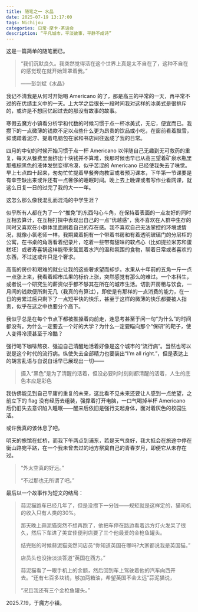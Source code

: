```yaml
---
title: 随笔之一 水晶
date: 2025-07-19 13:17:00
tags: Nichijou
categories: 日常·摩卡·茶话会
description: “平凡城市，平淡故事，平静不成诗”
---
```


这是一篇简单的随笔而已。

> “我们沉默良久。我突然觉得活在这个世界上真是太不自在了，这种不自在的感觉现在就开始笼罩着我。”
>
> ——彭剑斌《水晶》

我记不清我是从何时开始喝 Americano 的了，那是高三的平常的一天，再平常不过的在优绩主义中的一天。上大学之后很长一段时间我对这样的冰美式是很排斥的，或许是不想回忆起过去的那没有故事的故事。

寒假去魔方小镇看分析学和代数的时候习惯于点一杯冰美式，无它，便宜而已。我攒下的一点微薄的钱款不足以点些什么更为昂贵的饮品或小吃，在窗前看着飘雪，抑或踏着泥泞、提着电脑包在家和书店间往返成了我的日常。

四月的中旬的时候开始习惯于点一杯 Americano 以伴随自己无趣到无可救药的重复，每天从餐费里面挤出十块钱并不算难，我那时候也早已从高三望着矿泉水瓶里那瓶棕黑色的液体发愁变得冷漠，似乎苦涩的 Americano 已经使我失去了味觉。早上七点四十起来，匆匆忙忙提着早餐奔向教室或者预习课本，下午第一节课要是有幸空缺出来或许还有一点奢侈的睡眠时间。晚上去上晚课或者写作业看网课，就这么日复一日的过完了我的大一一年。

这怎么那么像我混乱而混沌的中学生涯？

似乎所有人都在为了一个“推免”的东西勾心斗角，在保持着表面的一点友好的同时互相去算计，在互相打探中表现出自己的一点“优越感”，我不喜欢在人群中生存的同时又喜欢在小群体里面刷着自己的存在感。我不喜欢自己无法掌控的环境或情况，就像小氯老师一样。我期冀着拥有一个带着书房和有着透明玻璃门的分层柜的公寓，在书桌的角落看着纪录片，吃着一些带有甜味的软点心（比如提拉米苏和蛋糕坯）或者寿喜锅这样能带来氤氲着水汽的温和氛围的食物，聊着日常或者喜欢的东西，不过这或许只是个奢求。

高高的房价和艰难的就业让我的这些奢求望而却步。水果从十年前的五角一斤一点一点涨上来，我看着超市瓜果的标价上涨，突然感觉有那么的难过。一个本科生，或者说一个研究生的薪资似乎都不够其在所在的城市生活。切割开房租与饮食，一月间的钱款便所剩无几（我真的有算过），即使是有那样的一点消费的能力，在一日的劳累过后只剩下了一点短平快的快乐，甚至于这样的微薄的快乐都要被人指责，似乎在这之中也要分个高下。

我似乎总是在每个节点下都被推搡着向前走，连思考甚至于问一句“为什么”的时间都没有。为什么一定要去一个好的大学？为什么一定要瞄向那个“保研”的靶子，使人变得冷漠甚至于冷酷？

强行喝下咖啡熬夜、强迫自己清醒地活着好像是这个城市的“流行病”。当然也可以说是这个时代的流行病。纵使失去全部精力也要装出“I'm all right.”，但是表达上的胡言乱语与自说自话早已展现出一切——

> 摄入“黑色”是为了清醒的活着，但没必要时时刻刻都清醒的活着，人生的底色本应是彩色

我仿佛能见到自己平庸的重复的未来，这比看不见未来还要让人感到一点绝望，之前立下的 flag 没有经历去组装，强撑着打开电脑，一口气喝掉半杯 Americano 后仍旧失去意识陷入睡眠——醒来后依旧是强行支起身体，面对着灰色的校园生活。

或许我真的该休息了吧。

明天的旅馆在虹桥，而我下午两点到浦东，若是天气良好，我大抵会在旅途中停在衡山路宛平路，在一个我未曾去过的地方祭奠自己的青春岁月，即便它从未存在过。

> “外太空真的好远。”
>
>  “不过那也无所谓了吧。”

最后以一个故事作为短文的结局：

> 蒜泥猫跑车已经几年了，但是没攒下一分钱——规矩就是这样定的，猫司机的收入只有人类的30%。
>
> 那天晚上蒜泥猫突然不想再跑了，他把车停在路边看着远方灯火发呆了很久，然后下车进了美宜佳便利店要了三个他最爱的金枪鱼罐头。
>
> 结完账的时候蒜泥猫突然问店员“你知道英国在哪吗?大家都说我是英国猫。”
>
> 店员头也没抬淡淡答道“英国在西方。”
>
> 蒜泥猫看了一眼手机上的余额，然后回到车上驾驶着他的汽车向西开去。“还有七百多块钱，够加两箱油，希望英国不会太远”蒜泥猫说，
>
> “况且我还有三个金枪鱼罐头。”

2025.7.19，于魔方小镇。
